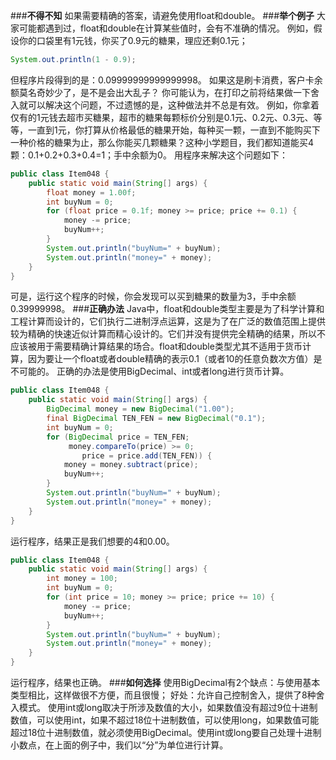 ###**不得不知**
如果需要精确的答案，请避免使用float和double。
###**举个例子**
大家可能都遇到过，float和double在计算某些值时，会有不准确的情况。
例如，假设你的口袋里有1元钱，你买了0.9元的糖果，理应还剩0.1元；
```java
System.out.println(1 - 0.9);
```
但程序片段得到的是：0.09999999999999998。
如果这是刷卡消费，客户卡余额莫名奇妙少了，是不是会出大乱子？
你可能认为，在打印之前将结果做一下舍入就可以解决这个问题，不过遗憾的是，这种做法并不总是有效。
例如，你拿着仅有的1元钱去超市买糖果，超市的糖果每颗标价分别是0.1元、0.2元、0.3元、等等，一直到1元，你打算从价格最低的糖果开始，每种买一颗，一直到不能购买下一种价格的糖果为止，那么你能买几颗糖果？这种小学题目，我们都知道能买4颗：0.1+0.2+0.3+0.4=1；手中余额为0。
用程序来解决这个问题如下：
```java
public class Item048 {
    public static void main(String[] args) {
        float money = 1.00f;
        int buyNum = 0;
        for (float price = 0.1f; money >= price; price += 0.1) {
            money -= price;
            buyNum++;
        }
        System.out.println("buyNum=" + buyNum);
        System.out.println("money=" + money);
    }
}
```
可是，运行这个程序的时候，你会发现可以买到糖果的数量为3，手中余额0.39999998。
###**正确办法**
Java中，float和double类型主要是为了科学计算和工程计算而设计的，它们执行二进制浮点运算，这是为了在广泛的数值范围上提供较为精确的快速近似计算而精心设计的。它们并没有提供完全精确的结果，所以不应该被用于需要精确计算结果的场合。float和double类型尤其不适用于货币计算，因为要让一个float或者double精确的表示0.1（或者10的任意负数次方值）是不可能的。
正确的办法是使用BigDecimal、int或者long进行货币计算。
```java
public class Item048 {
    public static void main(String[] args) {
        BigDecimal money = new BigDecimal("1.00");
        final BigDecimal TEN_FEN = new BigDecimal("0.1");
        int buyNum = 0;
        for (BigDecimal price = TEN_FEN; 
             money.compareTo(price) >= 0; 
                price = price.add(TEN_FEN)) {
            money = money.subtract(price);
            buyNum++;
        }
        System.out.println("buyNum=" + buyNum);
        System.out.println("money=" + money);
    }
}
```
运行程序，结果正是我们想要的4和0.00。
```java
public class Item048 {
    public static void main(String[] args) {
        int money = 100;
        int buyNum = 0;
        for (int price = 10; money >= price; price += 10) {
            money -= price;
            buyNum++;
        }
        System.out.println("buyNum=" + buyNum);
        System.out.println("money=" + money);
    }
}
```
运行程序，结果也正确。
###**如何选择**
使用BigDecimal有2个缺点：与使用基本类型相比，这样做很不方便，而且很慢；
好处：允许自己控制舍入，提供了8种舍入模式。
使用int或long取决于所涉及数值的大小，如果数值没有超过9位十进制数值，可以使用int，如果不超过18位十进制数值，可以使用long，如果数值可能超过18位十进制数值，就必须使用BigDecimal。使用int或long要自己处理十进制小数点，在上面的例子中，我们以“分”为单位进行计算。
